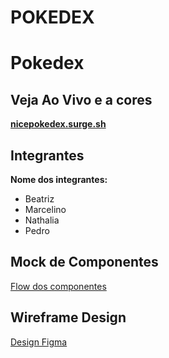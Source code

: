 # POKEDEX

# Pokedex

## Veja Ao Vivo e a cores

**[nicepokedex.surge.sh](https://nicepokedex.surge.sh)**

## Integrantes

**Nome dos integrantes:**

- Beatriz
- Marcelino
- Nathalia
- Pedro

## Mock de Componentes

[Flow dos componentes](https://whimsical.com/pokedex-78Kr2UVCACKbNZKuoMLqqp)

## Wireframe Design
[Design Figma](https://www.figma.com/proto/CrM78q7Euv4Qnquzuzk577/Pokedex?node-id=11%3A4&scaling=min-zoom&page-id=0%3A1)